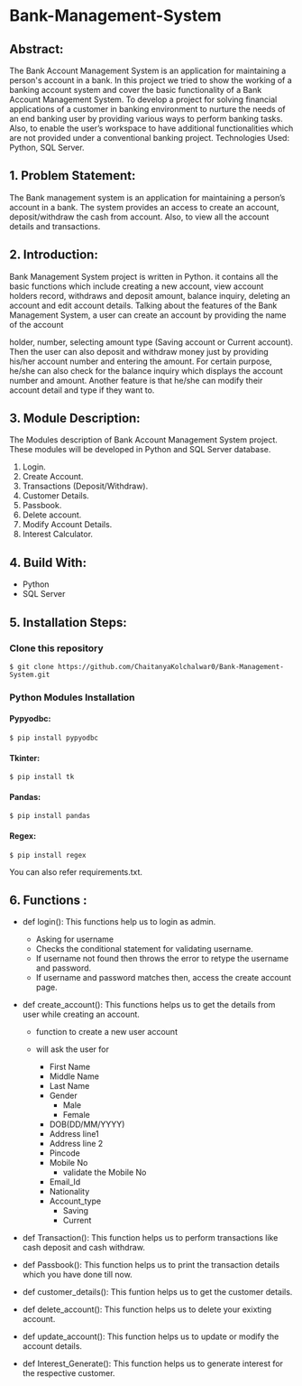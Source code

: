 # Bank-Management-System


## Abstract:

The Bank Account Management System is an application for maintaining a person's account in a bank. In this project we tried to show the working of a banking account system and cover the basic functionality of a Bank Account Management System. To develop a project for solving financial applications of a customer in banking environment to nurture the needs of an end banking user by providing various ways to perform banking tasks. Also, to enable the user’s workspace to have additional functionalities which are not provided under a conventional banking project.
Technologies Used: Python, SQL Server.

## 1.	Problem Statement:

The Bank management system is an application for maintaining a person’s account in a bank. The system provides an access to create an account, deposit/withdraw the cash from account. Also, to view all the account details and transactions.

## 2.	Introduction:

Bank Management System project is written in Python. it contains all the basic functions which include creating a new account, view account holders record, withdraws and deposit amount, balance inquiry, deleting an account and edit account details. 
Talking about the features of the Bank Management System, a user can create an account by providing the name of the account 

holder, number, selecting amount type (Saving account or Current account). Then the user can also deposit and withdraw money just by providing his/her account number and entering the amount. For certain purpose, he/she can also check for the balance inquiry which displays the account number and amount. Another feature is that he/she can modify their account detail and type if they want to.

## 3.	Module Description:

The Modules description of Bank Account Management System project. These modules will be developed in Python and SQL Server database.
1.	Login.
2.	Create Account.
3.	Transactions (Deposit/Withdraw).
4.	Customer Details.
5.	Passbook.
6.	Delete account.
7.	Modify Account Details.
8.	Interest Calculator.

## 4. Build With:

* Python
* SQL Server

## 5. Installation Steps:


### Clone this repository
```
$ git clone https://github.com/ChaitanyaKolchalwar0/Bank-Management-System.git
```
### Python Modules Installation
#### Pypyodbc:
```
$ pip install pypyodbc
```
#### Tkinter:
```
$ pip install tk
```
#### Pandas:
```
$ pip install pandas
```
#### Regex:
```
$ pip install regex
```
You can also refer requirements.txt.
## 6. Functions : 
* def login():
    This functions help us to login as admin.
    - Asking for username
	- Checks the conditional statement for validating username.
	- If username not found then throws the error to retype the username and password.
	- If username and password matches then, access the create account page.
		
* def create_account():
    This functions helps us to get the details from user while creating an account.
    - function to create a new user account
	- will ask the user for
		
		- First Name
		- Middle Name
		- Last Name
		- Gender
			- Male
			- Female
		- DOB(DD/MM/YYYY)
		- Address line1
		- Address line 2 
		- Pincode
		- Mobile No
			- validate the Mobile No
		- Email_Id
		- Nationality
		- Account_type
			- Saving
			- Current
						
    
* def Transaction():
    This function helps us to perform transactions like cash deposit and cash withdraw.
* def Passbook():
    This function helps us to print the transaction details which you have done till now.
* def customer_details():
    This funtion helps us to get the customer details.
* def delete_account():
    This function helps us to delete your exixting account.
* def update_account():
    This function helps us to update or modify the account details. 
* def Interest_Generate():
    This function helps us to generate interest for the respective customer.

    
  

